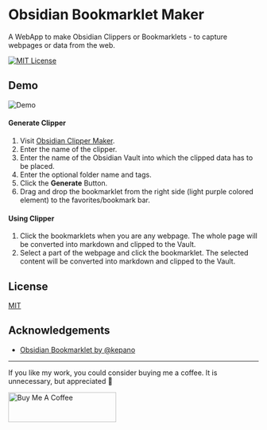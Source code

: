 # Obsidian Bookmarklet Maker

A WebApp to make Obsidian Clippers or Bookmarklets - to capture webpages or data from the web.

[![MIT License](https://img.shields.io/github/license/ganesshkumar/obsidian-bookmarklet-maker)](LICENSE)

## Demo

![Demo](https://user-images.githubusercontent.com/2135089/154160211-749389b8-cb04-44b8-b0b9-be0270e84cf8.gif)

#### Generate Clipper

1. Visit [Obsidian Clipper Maker](https://obsidian-clipper-maker.ganesshkumar.com).
2. Enter the name of the clipper.
3. Enter the name of the Obsidian Vault into which the clipped data has to be placed.
4. Enter the optional folder name and tags.
5. Click the **Generate** Button.
6. Drag and drop the bookmarklet from the right side (light purple colored element) to the favorites/bookmark bar.

#### Using Clipper

1. Click the bookmarklets when you are any webpage. The whole page will be converted into markdown and clipped to the Vault.
2. Select a part of the webpage and click the bookmarklet. The selected content will be converted into markdown and clipped to the Vault.

## License
[MIT](LICENSE)

## Acknowledgements

 - [Obsidian Bookmarklet by @kepano](https://gist.github.com/kepano/90c05f162c37cf730abb8ff027987ca3)

 ---

If you like my work, you could consider buying me a coffee. It is unnecessary, but appreciated 🙂

<a href="https://www.buymeacoffee.com/ganesshkumar" target="_blank"><img src="https://cdn.buymeacoffee.com/buttons/v2/default-yellow.png" alt="Buy Me A Coffee" style="height: 60px !important;width: 217px !important;" ></a>
